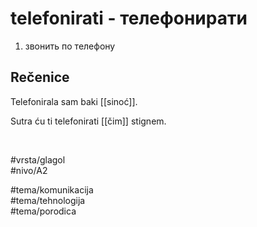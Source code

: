 # telefonirati - телефонирати

1. звонить по телефону  

## Rečenice

Telefonirala sam baki [[sinoć]].

Sutra ću ti telefonirati [[čim]] stignem.

<br>

#vrsta/glagol  
#nivo/A2  

#tema/komunikacija  
#tema/tehnologija  
#tema/porodica
